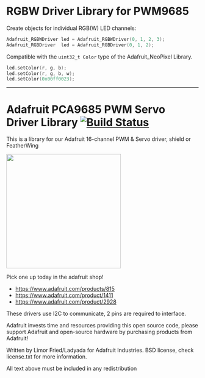 # RGBW Driver Library for PWM9685

Create objects for individual RGB(W) LED channels:

```cpp
Adafruit_RGBWDriver led = Adafruit_RGBWDriver(0, 1, 2, 3);
Adafruit_RGBDriver  led = Adafruit_RGBDriver(0, 1, 2);
```

Compatible with the `uint32_t Color` type of the Adafruit_NeoPixel Library.

```cpp
led.setColor(r, g, b);
led.setColor(r, g, b, w);
led.setColor(0x00ff0023);
```

---

# Adafruit PCA9685 PWM Servo Driver Library [![Build Status](https://travis-ci.org/adafruit/Adafruit_PWMServoDriver.svg?branch=master)](https://travis-ci.org/adafruit/Adafruit_PWMServoDriver)

This is a library for our Adafruit 16-channel PWM & Servo driver, shield or FeatherWing

<img src="https://cdn-shop.adafruit.com/970x728/815-04.jpg" height="300"/>

Pick one up today in the adafruit shop!
  * https://www.adafruit.com/products/815
  * https://www.adafruit.com/product/1411
  * https://www.adafruit.com/product/2928

These drivers use I2C to communicate, 2 pins are required to interface.

Adafruit invests time and resources providing this open source code, please support Adafruit and open-source hardware by purchasing products from Adafruit!

Written by Limor Fried/Ladyada  for Adafruit Industries. BSD license, check license.txt for more information. 

All text above must be included in any redistribution

